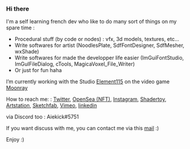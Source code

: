 ### Hi there

I'm a self learning french dev who like to do many sort of things on my spare time :
* Procedural stuff (by code or nodes) : vfx, 3d models, textures, etc...
* Write softwares for artist (NoodlesPlate, SdfFontDesigner, SdfMesher, wxShade)
* Write softwares for made the developper life easier  (ImGuiFontStudio, ImGuIFileDialog, cTools, MagicaVoxel_File_Writer)
* Or just for fun haha

I’m currently working with the Studio [Element115](https://element115.design/) on the video game [Moonray](https://www.moonray.game/)

How to reach me: : [Twitter](https://twitter.com/aiekick), [OpenSea (NFT)](https://opensea.io/accounts/Aiekick), [Instagram](https://www.instagram.com/aiekick), [Shadertoy](https://www.shadertoy.com/user/aiekick), [Artstation](https://www.artstation.com/aiekick), [Sketchfab](https://sketchfab.com/Aiekick/models), [Vimeo](https://vimeo.com/aielevel), [linkedin](https://www.linkedin.com/in/aiekick/)

via Discord too : Aiekick#5751

If you want discuss with me, you can contact me via this [mail](mailto:aiekick@funparadigm.com) :)

Enjoy :)
